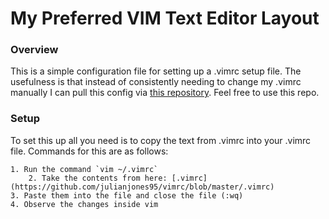 # My Preferred VIM Text Editor Layout

### Overview 

This is a simple configuration file for setting up a .vimrc setup file. The usefulness 
is that instead of consistently needing to change my .vimrc manually I can pull this config
via [this repository](https://github.com/julianjones95/vimrc). Feel free to use this repo.

### Setup

To set this up all you need is to copy the text from .vimrc into your .vimrc file. Commands 
for this are as follows:

	1. Run the command `vim ~/.vimrc`
    	2. Take the contents from here: [.vimrc](https://github.com/julianjones95/vimrc/blob/master/.vimrc) 
	3. Paste them into the file and close the file (:wq)
	4. Observe the changes inside vim 
